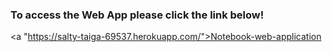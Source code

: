 <h3>To access the Web App please click the link below!</h3>

<a "https://salty-taiga-69537.herokuapp.com/">Notebook-web-application</a> 



